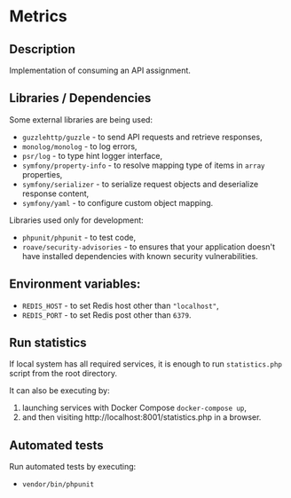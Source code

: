 # Metrics

## Description
Implementation of consuming an API assignment.

## Libraries / Dependencies
Some external libraries are being used:
- `guzzlehttp/guzzle` - to send API requests and retrieve responses,
- `monolog/monolog` - to log errors,
- `psr/log` - to type hint logger interface,
- `symfony/property-info` - to resolve mapping type of items in `array` properties,
- `symfony/serializer` - to serialize request objects and deserialize response content,
- `symfony/yaml` - to configure custom object mapping.

Libraries used only for development:
- `phpunit/phpunit` - to test code,
- `roave/security-advisories` - to ensures that your application doesn't have installed dependencies with known security vulnerabilities.

## Environment variables:
- `REDIS_HOST` - to set Redis host other than `"localhost"`,
- `REDIS_PORT` - to set Redis post other than `6379`.

## Run statistics
If local system has all required services, it is enough to run `statistics.php` script from the root directory.

It can also be executing by:
1. launching services with Docker Compose `docker-compose up`,
1. and then visiting http://localhost:8001/statistics.php in a browser.

## Automated tests
Run automated tests by executing:
- `vendor/bin/phpunit`
